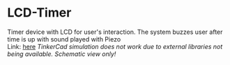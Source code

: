 # LCD-Timer
Timer device with LCD for user's interaction. The system buzzes user after time is up with sound played with Piezo<br>
Link: <a href="https://www.tinkercad.com/things/b2efuzNlXh4?sharecode=MP5GaDCrZEs2iRWbUNFZf4AsXsUCZWkfgmfQRra_5OY">here</a>
<em>TinkerCad simulation does not work due to external libraries not being available. Schematic view only!</em>
